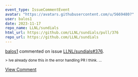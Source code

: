 ```yaml
---
event_type: IssueCommentEvent
avatar: "https://avatars.githubusercontent.com/u/5669480?"
user: balos1
date: 2023-11-17
repo_name: LLNL/sundials
html_url: https://github.com/LLNL/sundials/pull/376
repo_url: https://github.com/LLNL/sundials
---
```


<a href='https://github.com/balos1' target='_blank'>balos1</a> commented on issue <a href='https://github.com/LLNL/sundials/pull/376' target='_blank'>LLNL/sundials#376</a>.

<small>> Ive already done this in the error handling PR I think....</small>

<a href='https://github.com/LLNL/sundials/pull/376' target='_blank'>View Comment</a>
